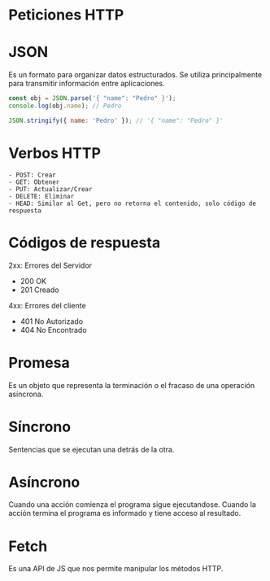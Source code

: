 # Peticiones HTTP

# JSON

Es un formato para organizar datos estructurados. Se utiliza principalmente para transmitir información entre aplicaciones.

```javascript
const obj = JSON.parse('{ "name": "Pedro" }');
console.log(obj.name); // Pedro
```

```javascript
JSON.stringify({ name: 'Pedro' }); // '{ "name": "Pedro" }'
```

# Verbos HTTP

    - POST: Crear
    - GET: Obtener
    - PUT: Actualizar/Crear
    - DELETE: Eliminar
    - HEAD: Similar al Get, pero no retorna el contenido, solo código de respuesta

# Códigos de respuesta

2xx: Errores del Servidor

- 200 OK
- 201 Creado

4xx: Errores del cliente

- 401 No Autorizado
- 404 No Encontrado

# Promesa

Es un objeto que representa la terminación o el fracaso de una operación asíncrona.

# Síncrono

Sentencias que se ejecutan una detrás de la otra.

# Asíncrono

Cuando una acción comienza el programa sigue ejecutandose. Cuando la acción termina el programa es informado y tiene acceso al resultado.

# Fetch

Es una API de JS que nos permite manipular los métodos HTTP.
